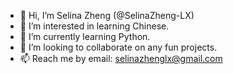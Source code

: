 - 👋 Hi, I’m Selina Zheng (@SelinaZheng-LX)
- 👀 I’m interested in learning Chinese.
- 🌱 I’m currently learning Python.
- 💞️ I’m looking to collaborate on any fun projects.
- 📫 Reach me by email: selinazhenglx@gmail.com

